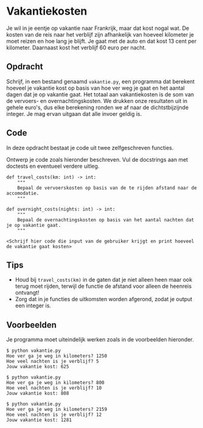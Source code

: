 # Vakantiekosten

Je wil in je eentje op vakantie naar Frankrijk, maar dat kost nogal wat.
De kosten van de reis naar het verblijf zijn afhankelijk van hoeveel kilometer je moet reizen en hoe lang je blijft. Je gaat met de auto en dat kost 13 cent per kilometer. Daarnaast kost het verblijf 60 euro per nacht.

## Opdracht

Schrijf, in een bestand genaamd `vakantie.py`, een programma dat berekent hoeveel je vakantie kost op basis van hoe ver weg je gaat en het aantal dagen dat je op vakantie gaat. Het totaal aan vakantiekosten is de som van de vervoers- en overnachtingskosten. We drukken onze resultaten uit in gehele euro's, dus elke berekening ronden we af naar de dichtstbijzijnde integer. Je mag ervan uitgaan dat alle invoer geldig is.

## Code

In deze opdracht bestaat je code uit twee zelfgeschreven functies.

Ontwerp je code zoals hieronder beschreven. Vul de docstrings aan met doctests en eventueel verdere uitleg.

    def travel_costs(km: int) -> int:
        """
        Bepaal de vervoerskosten op basis van de te rijden afstand naar de accomodatie.
        """

    def overnight_costs(nights: int) -> int:
        """
        Bepaal de overnachtingskosten op basis van het aantal nachten dat je op vakantie gaat.
        """

    <Schrijf hier code die input van de gebruiker krijgt en print hoeveel de vakantie gaat kosten>

## Tips

* Houd bij `travel_costs(km)` in de gaten dat je niet alleen heen maar ook terug moet rijden, terwijl de functie de afstand voor alleen de heenreis ontvangt!
* Zorg dat in je functies de uitkomsten worden afgerond, zodat je output een integer is.

## Voorbeelden

Je programma moet uiteindelijk werken zoals in de voorbeelden hieronder.

    $ python vakantie.py
    Hoe ver ga je weg in kilometers? 1250
    Hoe veel nachten is je verblijf? 5
    Jouw vakantie kost: 625

    $ python vakantie.py
    Hoe ver ga je weg in kilometers? 800
    Hoe veel nachten is je verblijf? 10
    Jouw vakantie kost: 808

    $ python vakantie.py
    Hoe ver ga je weg in kilometers? 2159
    Hoe veel nachten is je verblijf? 12
    Jouw vakantie kost: 1281
